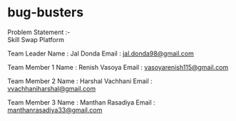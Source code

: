 # bug-busters
 Problem Statement :-   
Skill Swap Platform

Team Leader
Name :  Jal Donda
Email : jal.donda98@gmail.com

 Team Member 1
Name :  Renish Vasoya
Email : vasoyarenish115@gmail.com

Team Member 2
Name :  Harshal Vachhani
Email : vvachhaniharshal@gmail.com

Team Member 3
Name :  Manthan Rasadiya
Email : manthanrasadiya33@gmail.com
